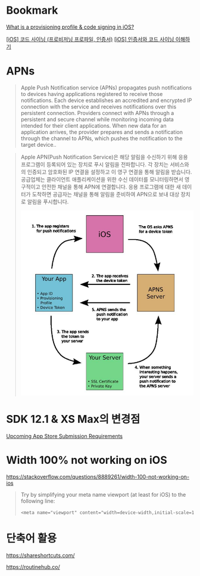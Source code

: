 # Bookmark

[What is a provisioning profile & code signing in iOS?](https://medium.com/@abhimuralidharan/what-is-a-provisioning-profile-in-ios-77987a7c54c2)

[[iOS] 코드 사이닝 (프로비저닝 프로파일, 인증서)](https://beankhan.tistory.com/115)
[[iOS] 인증서와 코드 사이닝 이해하기](http://la-stranger.blogspot.com/2014/04/ios.html)

# APNs

> Apple Push Notification service (APNs) propagates push notifications to devices having applications registered to receive those notifications. Each device establishes an accredited and encrypted IP connection with the service and receives notifications over this persistent connection. Providers connect with APNs through a persistent and secure channel while monitoring incoming data intended for their client applications. When new data for an application arrives, the provider prepares and sends a notification through the channel to APNs, which pushes the notification to the target device..

> Apple APN(Push Notification Service)은 해당 알림을 수신하기 위해 응용 프로그램이 등록되어 있는 장치로 푸시 알림을 전파합니다. 각 장치는 서비스와의 인증되고 암호화된 IP 연결을 설정하고 이 영구 연결을 통해 알림을 받습니다. 공급업체는 클라이언트 애플리케이션을 위한 수신 데이터를 모니터링하면서 영구적이고 안전한 채널을 통해 APN에 연결합니다. 응용 프로그램에 대한 새 데이터가 도착하면 공급자는 채널을 통해 알림을 준비하여 APN으로 보내 대상 장치로 알림을 푸시합니다.
>
> ![iOS Push Notifications workflow](apns.jpg)

# SDK 12.1 & XS Max의 변경점

[Upcoming App Store Submission Requirements](https://developer.apple.com/news/?id=03202019a)

# Width 100% not working on iOS

https://stackoverflow.com/questions/8889261/width-100-not-working-on-ios

> Try by simplifying your meta name viewport (at least for iOS) to the following line:
>
> ```css
> <meta name="viewport" content="width=device-width,initial-scale=1" />
> ```

# 단축어 활용

https://shareshortcuts.com/

https://routinehub.co/
